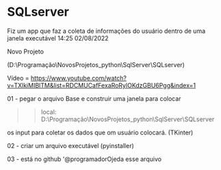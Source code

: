 # SQLserver
 Fiz um app que faz a coleta de informações do usuário dentro de uma janela executável
14:25 02/08/2022 

  

Novo Projeto 

  

 (D:\Programação\NovosProjetos_python\SqlServer\SQLserver) 

 

Vídeo = https://www.youtube.com/watch?v=TXlkiMIBlTM&list=RDCMUCafFexaRoRylOKdzGBU6Pgg&index=1 

 

01 - pegar o arquivo Base e construir uma janela para colocar 

>> local: D:\Programação\NovosProjetos_python\SqlServer\SQLserver 

  

os input para coletar os dados que om usuário colocará. (TKinter) 

  

02 - criar um arquivo executável (pyinstaller) 

 

03 - está no github '@programadorOjeda esse arquivo 
